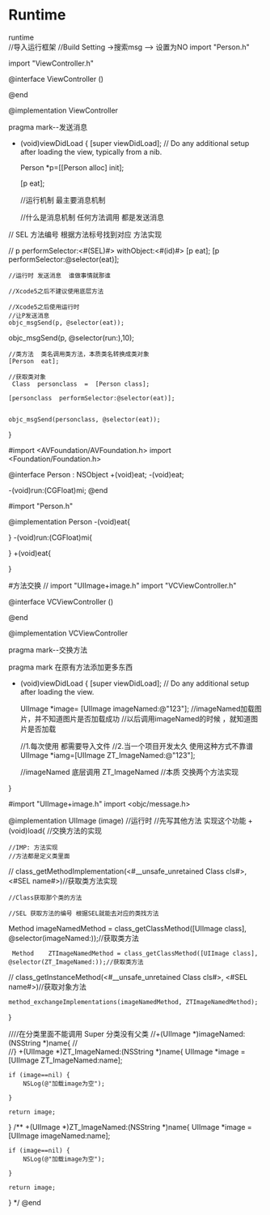 # Runtime

runtime  
//导入运行框架
//Build  Setting  ->搜索msg  -->  设置为NO
import "Person.h"

import "ViewController.h"

@interface ViewController ()

@end

@implementation ViewController

pragma mark--发送消息

- (void)viewDidLoad {
    [super viewDidLoad];
    // Do any additional setup after loading the view, typically from a nib.
    
    Person  *p=[[Person alloc] init];

    [p eat];
    
    //运行机制  最主要消息机制
    
    //什么是消息机制 任何方法调用 都是发送消息
    
//    SEL 方法编号 根据方法标号找到对应 方法实现

//    p  performSelector:<#(SEL)#> withObject:<#(id)#>
     [p eat];
    [p performSelector:@selector(eat)];
    
    //运行时 发送消息  谁做事情就那谁
    
    //Xcode5之后不建议使用底层方法
    
    //Xcode5之后使用运行时
    //让P发送消息
    objc_msgSend(p, @selector(eat));
    
   objc_msgSend(p, @selector(run:),10);
    
    //类方法  类名调用类方法，本质类名转换成类对象
    [Person  eat];
    
    //获取类对象
     Class  personclass  =  [Person class];
    
    [personclass  performSelector:@selector(eat)];
    
    
    objc_msgSend(personclass, @selector(eat));
    
}



#import <AVFoundation/AVFoundation.h>
import <Foundation/Foundation.h>

@interface Person : NSObject
+(void)eat;
-(void)eat;

-(void)run:(CGFloat)mi;
@end



#import "Person.h"

@implementation Person
-(void)eat{
    
}
-(void)run:(CGFloat)mi{
    
}
+(void)eat{
    
}




#方法交换
//
import "UIImage+image.h"
import "VCViewController.h"

@interface VCViewController ()

@end

@implementation VCViewController


pragma mark--交换方法


pragma mark 在原有方法添加更多东西



- (void)viewDidLoad {
    [super viewDidLoad];
    // Do any additional setup after loading the view.
    
   UIImage *image= [UIImage imageNamed:@"123"];
    //imageNamed加载图片，并不知道图片是否加载成功
    //以后调用imageNamed的时候 ，就知道图片是否加载
    
    //1.每次使用 都需要导入文件
    //2.当一个项目开发太久 使用这种方式不靠谱
    UIImage *iamg=[UIImage ZT_ImageNamed:@"123"];
    
    
    //imageNamed  底层调用 ZT_ImageNamed
    //本质 交换两个方法实现
    
    
    
}


#import "UIImage+image.h"
import <objc/message.h>

@implementation UIImage (image)
//运行时
//先写其他方法 实现这个功能
+(void)load{
    //交换方法的实现
    
    
    //IMP: 方法实现
    //方法都是定义类里面
//   class_getMethodImplementation(<#__unsafe_unretained Class cls#>, <#SEL name#>)//获取类方法实现
    
    //Class获取那个类的方法
    
    //SEL 获取方法的编号 根据SEL就能去对应的类找方法
 Method    imageNamedMethod = class_getClassMethod([UIImage class], @selector(imageNamed:));//获取类方法
    
    
     Method    ZTImageNamedMethod = class_getClassMethod([UIImage class], @selector(ZT_ImageNamed:));//获取类方法
    
//    class_getInstanceMethod(<#__unsafe_unretained Class cls#>, <#SEL name#>)//获取对象方法
    
    method_exchangeImplementations(imageNamedMethod, ZTImageNamedMethod);
    
    
    
}

////在分类里面不能调用 Super  分类没有父类
//+(UIImage *)imageNamed:(NSString *)name{
//    
//}
+(UIImage *)ZT_ImageNamed:(NSString *)name{
 UIImage  *image =  [UIImage ZT_ImageNamed:name];
    
    if (image==nil) {
        NSLog(@"加载image为空");
        
    }
    
    return image;
    
}
/**
+(UIImage *)ZT_ImageNamed:(NSString *)name{
    UIImage  *image =  [UIImage imageNamed:name];
    
    if (image==nil) {
        NSLog(@"加载image为空");
        
    }
    
    return image;
    
}
 */
@end
